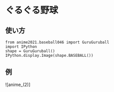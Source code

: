 # ぐるぐる野球

## 使い方

```
from anime2021.baseball046 import GuruGuruball
import IPython
shape = GuruGuruball()
IPython.display.Image(shape.BASEBALL())
```

## 例

![anime_(2)]
